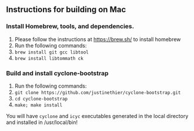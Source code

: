 Instructions for building on Mac 
--------------------------------

### Install Homebrew, tools, and dependencies.

1. Please follow the instructions at https://brew.sh/ to install homebrew
2. Run the following commands:
3. `brew install git gcc libtool`
4. `brew install libtommath ck`


### Build and install cyclone-bootstrap
1. Run the following commands:
2. `git clone https://github.com/justinethier/cyclone-bootstrap.git`
3. `cd cyclone-bootstrap`
4. `make; make install` 

You will have `cyclone` and `icyc` executables generated in the local directory and installed in /usr/local/bin!

